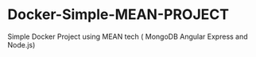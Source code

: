 # Docker-Simple-MEAN-PROJECT
Simple Docker Project using MEAN tech ( MongoDB Angular Express and Node.js)
